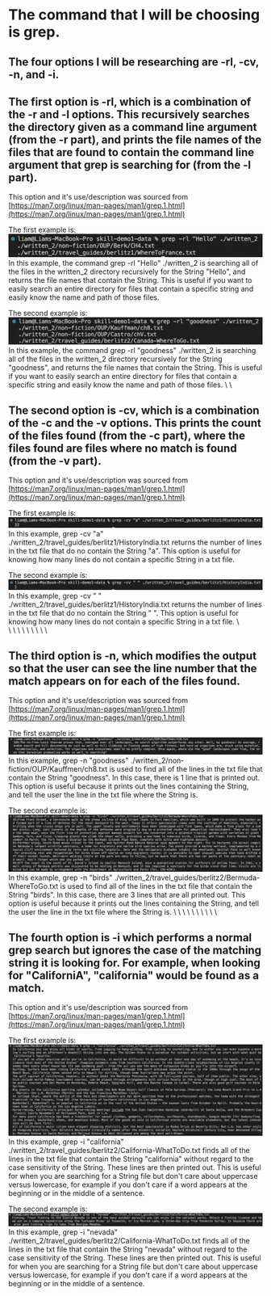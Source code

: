 # The command that I will be choosing is grep.  
## The four options I will be researching are -rl, -cv, -n, and -i.
  
  

## The first option is -rl, which is a combination of the -r and -l options. This recursively searches the directory given as a command line argument (from the -r part), and prints the file names of the files that are found to contain the command line argument that grep is searching for (from the -l part).  
This option and it's use/description was sourced from [https://man7.org/linux/man-pages/man1/grep.1.html](https://man7.org/linux/man-pages/man1/grep.1.html)  
    
  
The first example is:
![Image](/LabReportThreeScreenshots/-rl1.png)
In this example, the command grep -rl "Hello" ./written_2 is searching all of the files in the written_2 directory recursively for the String "Hello", and returns the file names that contain the String. This is useful if you want to easily search an entire directory for files that contain a specific string and easily know the name and path of those files.

The second example is:
![Image](/LabReportThreeScreenshots/-rl2.png)
In this example, the command grep -rl "goodness" ./written_2 is searching all of the files in the written_2 directory recursively for the String "goodness", and returns the file names that contain the String. This is useful if you want to easily search an entire directory for files that contain a specific string and easily know the name and path of those files.
  \\
  \\
## The second option is -cv, which is a combination of the -c and the -v options. This prints the count of the files found (from the -c part), where the files found are files where no match is found (from the -v part).  
This option and it's use/description was sourced from [https://man7.org/linux/man-pages/man1/grep.1.html](https://man7.org/linux/man-pages/man1/grep.1.html)  
  
  
The first example is:
![Image](/LabReportThreeScreenshots/-cv1.png)
In this example, grep -cv "a" ./written_2/travel_guides/berlitz1/HistoryIndia.txt returns the number of lines in the txt file that do no contain the String "a". This option is useful for knowing how many lines do not contain a specific String in a txt file.

The second example is:
![Image](/LabReportThreeScreenshots/-cv2.png)
In this example, grep -cv " " ./written_2/travel_guides/berlitz1/HistoryIndia.txt returns the number of lines in the txt file that do no contain the String " ". This option is useful for knowing how many lines do not contain a specific String in a txt file.
\\  
\\
\\
\\
\\
\\
\\
\\
\\
\\

## The third option is -n, which modifies the output so that the user can see the line number that the match appears on for each of the files found.  
This option and it's use/description was sourced from [https://man7.org/linux/man-pages/man1/grep.1.html](https://man7.org/linux/man-pages/man1/grep.1.html)  
  
  
The first example is:
![Image](/LabReportThreeScreenshots/-n1.png)
In this example, grep -n "goodness" ./written_2/non-fiction/OUP/Kauffmen/ch8.txt is used to find all of the lines in the txt file that contain the String "goodness". In this case, there is 1 line that is printed out. This option is useful because it prints out the lines containing the String, and tell the user the line in the txt file where the String is.

The second example is:
![Image](/LabReportThreeScreenshots/-n2.png)
In this example, grep -n "birds" ./written_2/travel_guides/berlitz2/Bermuda-WhereToGo.txt is used to find all of the lines in the txt file that contain the String "birds". In this case, there are 3 lines that are all printed out. This option is useful because it prints out the lines containing the String, and tell the user the line in the txt file where the String is.
\\
\\
\\
\\
\\
\\
\\
\\
\\
\\

## The fourth option is -i which performs a normal grep search but ignores the case of the matching string it is looking for. For example, when looking for "CaliforniA", "california" would be found as a match.
This option and it's use/description was sourced from [https://man7.org/linux/man-pages/man1/grep.1.html](https://man7.org/linux/man-pages/man1/grep.1.html)  
  
  
The first example is:
![Image](/LabReportThreeScreenshots/-i1.png)
In this example, grep -i "california" ./written_2/travel_guides/berlitz2/California-WhatToDo.txt finds all of the lines in the txt file that contain the String "california" without regard to the case sensitivity of the String. These lines are then printed out. This is useful for when you are searching for a String file but don't care about uppercase versus lowercase, for example if you don't care if a word appears at the beginning or in the middle of a sentence.

The second example is:
![Image](/LabReportThreeScreenshots/-i2.png)
In this example, grep -i "nevada" ./written_2/travel_guides/berlitz2/California-WhatToDo.txt finds all of the lines in the txt file that contain the String "nevada" without regard to the case sensitivity of the String. These lines are then printed out. This is useful for when you are searching for a String file but don't care about uppercase versus lowercase, for example if you don't care if a word appears at the beginning or in the middle of a sentence.
